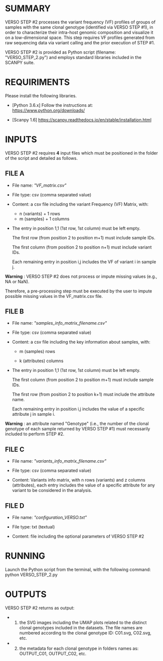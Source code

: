 # SUMMARY
VERSO STEP #2 processes the variant frequency (VF) profiles of groups of samples with the same clonal genotype (identified via VERSO STEP #1), in order to characterize their intra-host genomic composition and visualize it on a low-dimensional space. 
This step requires VF profiles generated from raw sequencing data via variant calling and the prior execution of STEP #1.

VERSO STEP #2 is provided as Python script (filename: "VERSO_STEP_2.py") and employs standard libraries included in the SCANPY suite. 

# REQUIRIMENTS
Please install the following libraries.

* [Python 3.6.x] Follow the instructions at: https://www.python.org/downloads/

* [Scanpy 1.6] https://scanpy.readthedocs.io/en/stable/installation.html


# INPUTS
  
VERSO STEP #2 requires **4** input files which must be positioned in the folder of the script and detailed as follows.

## FILE A
* File name: _"VF_matrix.csv"_

* File type: csv (comma separated value)

* Content: a csv file including the variant Frequency (VF) Matrix, with:
	* n (variants) + 1 rows  
	* m (samples) + 1 columns 
	
* The entry in position 1,1 (1st row, 1st column) must be left empty. 

	The first row (from position 2 to position m+1) must include sample IDs.

	The first column (from position 2 to position n+1) must include variant IDs.

	Each remaining entry in position i,j includes the VF of variant i in sample j. 


**Warning** : VERSO STEP #2 does not process or impute missing values (e.g., NA or NaN).

Therefore, a pre-processing step must be executed by the user to impute possible missing values in the VF_matrix.csv file.



## FILE B
* File name: _"samples_info_matrix_filename.csv"_

* File type: csv (comma separated value)

* Content: a csv file including the key information about samples, with: 

	* m (samples) rows 
	
	* k (attributes) columns

* The entry in position 1,1 (1st row, 1st column) must be left empty. 

	The first column (from position 2 to position m+1) must include sample IDs.

	The first row (from position 2 to position k+1) must include the attribute name.

	Each remaining entry in position i,j includes the value of a specific attribute j in sample i.  


**Warning** : an attribute named "Genotype" (i.e., the number of the clonal genotype of each sample returned by VERSO STEP #1) must necessarily included to perform STEP #2.


## FILE C
* File name: _"variants_info_matrix_filename.csv"_

* File type: csv (comma separated value)

* Content: Variants info matrix, with n rows (variants) and z columns (attributes), each entry includes the value of a specific attribute for any variant to be considered in the analysis. 
        

## FILE D
* File name: _"configuration_VERSO.txt"_

* File type: txt (textual)

* Content: file including the optional parameters of VERSO STEP #2


# RUNNING
Launch the Python script from the terminal, with the following command: python VERSO_STEP_2.py

# OUTPUTS
VERSO STEP #2 returns as output:

* 1) the SVG images including the UMAP plots related to the distinct clonal genotypes included in the datasets. The file names are numbered according to the clonal genotype ID: C01.svg, C02.svg, etc. 

* 2) the metadata for each clonal genotype in folders names as: OUTPUT_C01, OUTPUT_C02, etc. 
